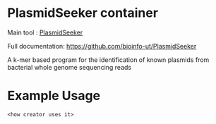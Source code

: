 # PlasmidSeeker container

Main tool : [PlasmidSeeker](https://github.com/bioinfo-ut/PlasmidSeeker)

Full documentation: https://github.com/bioinfo-ut/PlasmidSeeker

A k-mer based program for the identification of known plasmids from bacterial whole genome sequencing reads

# Example Usage

```
<how creator uses it>
```
